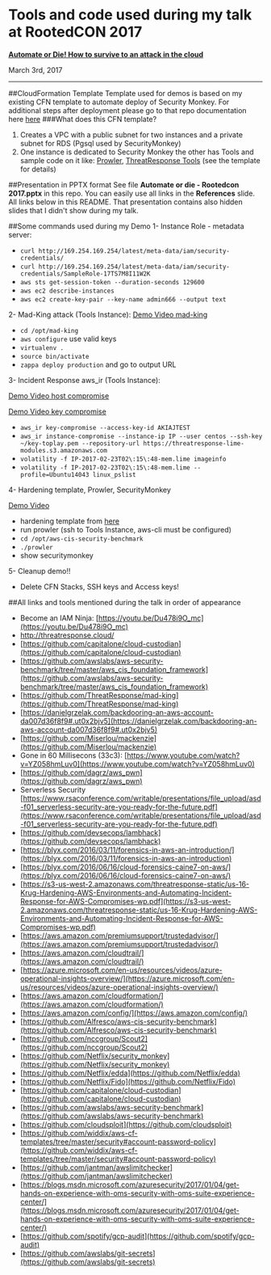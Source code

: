 Tools and code used during my talk at RootedCON 2017
========

[__Automate or Die! How to survive to an attack in the cloud__](http://rootedcon.com)

March 3rd, 2017

------
##CloudFormation Template
Template used for demos is based on my existing CFN template to automate deploy of Security Monkey. For additional steps after deployment please go to that repo documentation here [here](https://github.com/toniblyx/security_monkey_cloudformation)
###What does this CFN template?
1. Creates a VPC with a public subnet for two instances and a private subnet for RDS (Pgsql used by SecurityMonkey)
2. One instance is dedicated to Security Monkey the other has Tools and sample code on it like: [Prowler](https://github.com/Alfresco/aws-cis-security-benchmark), [ThreatResponse Tools](https://github.com/ThreatResponse) (see the template for details)

##Presentation in PPTX format
See file __Automate or die - Rootedcon 2017.pptx__ in this repo. You can easily use all links in the __References__ slide. All links below in this README. That presentation contains also hidden slides that I didn't show during my talk. 

##Some commands used during my Demo
1- Instance Role - metadata server:

* ```curl http://169.254.169.254/latest/meta-data/iam/security-credentials/```
* ```curl http://169.254.169.254/latest/meta-data/iam/security-credentials/SampleRole-17TS7M8I11W2K```
* ```aws sts get-session-token --duration-seconds 129600```
* ```aws ec2 describe-instances```
* ```aws ec2 create-key-pair --key-name admin666 --output text```


2- Mad-King attack (Tools Instance): 
[Demo Video mad-king](https://www.youtube.com/watch?v=9Jp9nGhpS0w) 

* ```cd /opt/mad-king```
* ```aws configure``` use valid keys 
* ```virtualenv .```
* ```source bin/activate```
* ```zappa deploy production``` and go to output URL

3- Incident Response aws_ir (Tools Instance): 

[Demo Video host compromise](https://www.youtube.com/watch?v=_UezvE0OGaA)

[Demo Video key compromise](https://www.youtube.com/watch?v=-OY0L4BMyLY)


* ```aws_ir key-compromise --access-key-id AKIAJTEST```
* ```aws_ir instance-compromise --instance-ip IP --user centos --ssh-key ~/key-toplay.pem --repository-url https://threatresponse-lime-modules.s3.amazonaws.com```
* ```volatility -f IP-2017-02-23T02\:15\:48-mem.lime imageinfo```
* ```volatility -f IP-2017-02-23T02\:15\:48-mem.lime --profile=Ubuntu14043 linux_pslist```

4- Hardening template, Prowler, SecurityMonkey 

[Demo Video](https://www.youtube.com/watch?v=xeAfXc9rIwU)

* hardening template from [here](https://github.com/awslabs/aws-security-benchmark/tree/master/aws_cis_foundation_framework)
* run prowler (ssh to Tools Instance, aws-cli must be configured)
* ```cd /opt/aws-cis-security-benchmark```
* ```./prowler```
* show securitymonkey


5- Cleanup demo!!

* Delete CFN Stacks, SSH keys and Access keys!

##All links and tools mentioned during the talk in order of appearance 

* Become an IAM Ninja: [https://youtu.be/Du478i9O_mc](https://youtu.be/Du478i9O_mc) 
* [http://threatresponse.cloud/ ](http://threatresponse.cloud/)
* [https://github.com/capitalone/cloud-custodian](https://github.com/capitalone/cloud-custodian)
* [https://github.com/awslabs/aws-security-benchmark/tree/master/aws_cis_foundation_framework](https://github.com/awslabs/aws-security-benchmark/tree/master/aws_cis_foundation_framework)
* [https://github.com/ThreatResponse/mad-king](https://github.com/ThreatResponse/mad-king) 
* [https://danielgrzelak.com/backdooring-an-aws-account-da007d36f8f9#.ut0x2bjv5](https://danielgrzelak.com/backdooring-an-aws-account-da007d36f8f9#.ut0x2bjv5)
* [https://github.com/Miserlou/mackenzie](https://github.com/Miserlou/mackenzie) 
* Gone in 60 Millisecons (33c3): [https://www.youtube.com/watch?v=YZ058hmLuv0](https://www.youtube.com/watch?v=YZ058hmLuv0)
* [https://github.com/dagrz/aws_pwn](https://github.com/dagrz/aws_pwn)
* Serverless Security [https://www.rsaconference.com/writable/presentations/file_upload/asd-f01_serverless-security-are-you-ready-for-the-future.pdf](https://www.rsaconference.com/writable/presentations/file_upload/asd-f01_serverless-security-are-you-ready-for-the-future.pdf)
* [https://github.com/devsecops/lambhack](https://github.com/devsecops/lambhack) 
* [https://blyx.com/2016/03/11/forensics-in-aws-an-introduction/](https://blyx.com/2016/03/11/forensics-in-aws-an-introduction)
* [https://blyx.com/2016/06/16/cloud-forensics-caine7-on-aws/](https://blyx.com/2016/06/16/cloud-forensics-caine7-on-aws/)
* [https://s3-us-west-2.amazonaws.com/threatresponse-static/us-16-Krug-Hardening-AWS-Environments-and-Automating-Incident-Response-for-AWS-Compromises-wp.pdf](https://s3-us-west-2.amazonaws.com/threatresponse-static/us-16-Krug-Hardening-AWS-Environments-and-Automating-Incident-Response-for-AWS-Compromises-wp.pdf) 
* [https://aws.amazon.com/premiumsupport/trustedadvisor/](https://aws.amazon.com/premiumsupport/trustedadvisor/)
* [https://aws.amazon.com/cloudtrail/](https://aws.amazon.com/cloudtrail/)
* [https://azure.microsoft.com/en-us/resources/videos/azure-operational-insights-overview/](https://azure.microsoft.com/en-us/resources/videos/azure-operational-insights-overview/)
* [https://aws.amazon.com/cloudformation/](https://aws.amazon.com/cloudformation/)
* [https://aws.amazon.com/config/](https://aws.amazon.com/config/)
* [https://github.com/Alfresco/aws-cis-security-benchmark](https://github.com/Alfresco/aws-cis-security-benchmark) 
* [https://github.com/nccgroup/Scout2](https://github.com/nccgroup/Scout2)
* [https://github.com/Netflix/security_monkey](https://github.com/Netflix/security_monkey)
* [https://github.com/Netflix/edda](https://github.com/Netflix/edda)
* [https://github.com/Netflix/Fido](https://github.com/Netflix/Fido)
* [https://github.com/capitalone/cloud-custodian](https://github.com/capitalone/cloud-custodian)
* [https://github.com/awslabs/aws-security-benchmark](https://github.com/awslabs/aws-security-benchmark)
* [https://github.com/cloudsploit](https://github.com/cloudsploit)
* [https://github.com/widdix/aws-cf-templates/tree/master/security#account-password-policy](https://github.com/widdix/aws-cf-templates/tree/master/security#account-password-policy)
* [https://github.com/jantman/awslimitchecker](https://github.com/jantman/awslimitchecker)
* [https://blogs.msdn.microsoft.com/azuresecurity/2017/01/04/get-hands-on-experience-with-oms-security-with-oms-suite-experience-center/](https://blogs.msdn.microsoft.com/azuresecurity/2017/01/04/get-hands-on-experience-with-oms-security-with-oms-suite-experience-center/)
* [https://github.com/spotify/gcp-audit](https://github.com/spotify/gcp-audit)
* [https://github.com/awslabs/git-secrets](https://github.com/awslabs/git-secrets)

